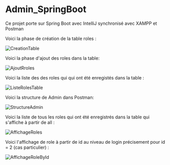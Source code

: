 # Admin_SpringBoot
Ce projet porte sur Spring Boot avec IntelliJ synchronisé avec XAMPP et Postman 

Voici la phase de création de la table roles :

![CreationTable](https://user-images.githubusercontent.com/120748789/219976896-ef0e5558-6fee-4641-8aef-f9b5af9daa9e.jpg)

Voici la phase d'ajout des roles dans la table:

![AjoutRroles](https://user-images.githubusercontent.com/120748789/219977333-9b9357a7-38af-4afc-935a-811f76ea0df4.jpg)

Voici la liste des des roles qui qui ont été enregistés dans la table :

![ListeRolesTable](https://user-images.githubusercontent.com/120748789/219977244-c5401ea1-60fc-4742-b2a4-79d11f16dd92.jpg)

Voici la structure de Admin dans Postman:

![StructureAdmin](https://user-images.githubusercontent.com/120748789/219977409-00ace9e7-1fdc-4c2d-bdcb-52caf217e62e.jpg)

Voici la liste de tous les roles qui ont été enregistrés dans la table qui s'affiche à partir de all : 

![AffichageRoles](https://user-images.githubusercontent.com/120748789/219977469-36c1b13b-0f48-4cf7-a621-b3c13243999a.jpg)

Voici l'affichage de role à partir de id au niveau de login précisement pour id = 2 (cas particulier) : 

![AffichageRoleById](https://user-images.githubusercontent.com/120748789/219977514-e1747087-4c5c-4484-964e-e7af537969d7.jpg)
